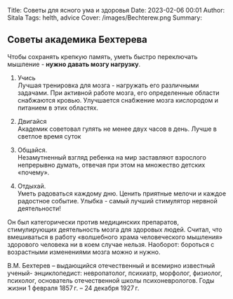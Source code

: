 Title: Советы для ясного ума и здоровья
Date: 2023-02-06 00:01
Author: Sitala
Tags: helth, advice
Cover: /images/Bechterew.png
Summary:

## Советы академика Бехтерева

Чтобы сохранять крепкую память, уметь быстро переключать мышление - **нужно давать мозгу нагрузку**. 

1. Учись  
Лучшая тренировка для мозга - нагружать его различными задачами. При активной работе мозга, его определенные области снабжаются кровью. Улучшается снабжение мозга кислородом и питанием в этих областях.

2. Двигайся  
Академик советовал гулять не менее двух часов в день. Лучше в светлое время суток

3. Общайся.  
Незамутненный взгляд ребенка на мир заставляют взрослого непрерывно думать, отвечая при этом на множество детских «почему».

4. Отдыхай.  
Уметь радоваться каждому дню. Ценить приятные мелочи и каждое радостное событие. Улыбка - самый лучший стимулятор нервной деятельности!

Он был категорически против медицинских препаратов, стимулирующих деятельность мозга для здоровых людей. Считал, что вмешиваться в работу «волшебного храма человеческого мышления» здорового человека ни в коем случае нельзя. Наоборот: бороться с возрастными изменениями мозга можно и нужно.


В.М. Бехтерев – выдающийся отечественный и всемирно известный ученый- энциклопедист: невропатолог, психиатр, морфолог, физиолог, психолог, основатель отечественной школы психоневрологов. Годы жизни 1 февраля 1857 г. – 24 декабря 1927 г.


 